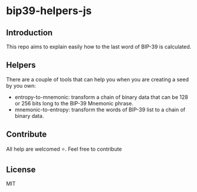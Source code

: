 # bip39-helpers-js

## Introduction
This repo aims to explain easily how to the last word of BIP-39 is calculated.

## Helpers
There are a couple of tools that can help you when you are creating a seed by you own:
- entropy-to-mnemonic: transform a chain of binary data that can be 128 or 256 bits long to the BIP-39 Mnemonic phrase.
- mnemonic-to-entropy: transform the words of BIP-39 list to a chain of binary data.

## Contribute
All help are welcomed :star:. Feel free to contribute

## License
MIT
